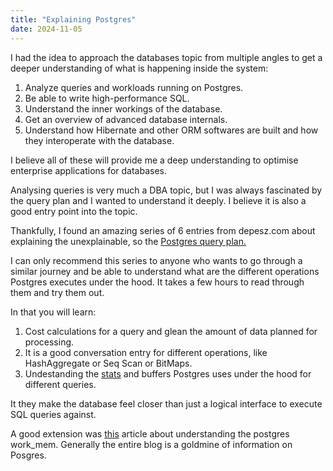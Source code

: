 ```yaml
---
title: "Explaining Postgres"
date: 2024-11-05
---
```


I had the idea to approach the databases topic from multiple angles to get a deeper understanding of what is happening inside the system: 
1. Analyze queries and workloads running on Postgres.
2. Be able to write high-performance SQL.
3. Understand the inner workings of the database. 
4. Get an overview of advanced database internals.
5. Understand how Hibernate and other ORM softwares are built and how they interoperate with the database.

I believe all of these will provide me a deep understanding to optimise enterprise applications for databases.

Analysing queries is very much a DBA topic, but I was always fascinated by the query plan and I wanted to understand it deeply. I believe it is also a good entry point into the topic. 

Thankfully, I found an amazing series of 6 entries from depesz.com about explaining the unexplainable, so the [Postgres query plan.](https://www.depesz.com/2013/04/16/explaining-the-unexplainable/)

I can only recommend this series to anyone who wants to go through a similar journey and be able to understand what are the different operations Postgres executes under the hood. It takes a few hours to read through them and try them out. 

In that you will learn:
1. Cost calculations for a query and glean the amount of data planned for processing.
2. It is a good conversation entry for different operations, like HashAggregate or Seq Scan or BitMaps.
3. Undestanding the [stats](https://www.depesz.com/2013/05/30/explaining-the-unexplainable-part-5/) and buffers Postgres uses under the hood for different queries.

It they make the database feel closer than just a logical interface to execute SQL queries against.

A good extension was [this](https://www.depesz.com/2011/07/03/understanding-postgresql-conf-work_mem/) article about understanding the postgres work_mem. Generally the entire blog is a goldmine of information on Posgres.
